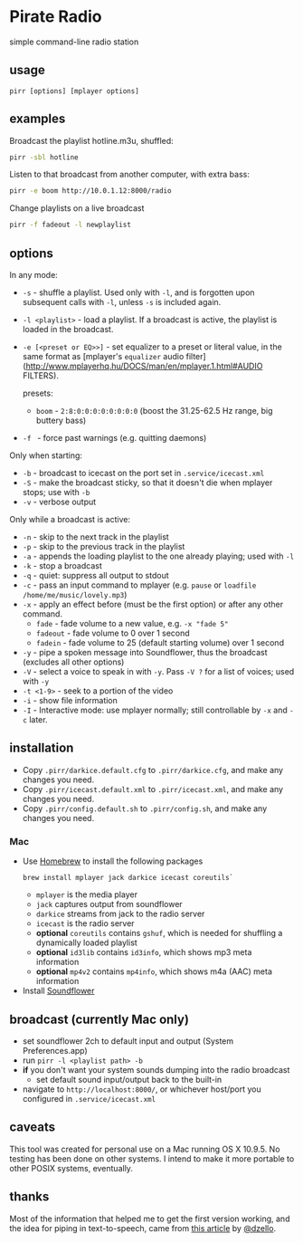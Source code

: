 # Pirate Radio

simple command-line radio station

## usage

`pirr [options] [mplayer options]`

## examples

Broadcast the playlist hotline.m3u, shuffled:
``` sh
pirr -sbl hotline
```

Listen to that broadcast from another computer, with extra bass:
``` sh
pirr -e boom http://10.0.1.12:8000/radio
```

Change playlists on a live broadcast
``` sh
pirr -f fadeout -l newplaylist
```

## options

In any mode:

- `-s` - shuffle a playlist. Used only with `-l`, and is forgotten upon
	subsequent calls with `-l`, unless `-s` is included again.
- `-l <playlist>` - load a playlist. If a broadcast is active, the playlist
	is loaded in the broadcast.
- `-e [<preset or EQ>>]` - set equalizer to a preset or literal value, in the
	same format as [mplayer's `equalizer` audio filter](http://www.mplayerhq.hu/DOCS/man/en/mplayer.1.html#AUDIO FILTERS).

	presets:
	- `boom` - `2:8:0:0:0:0:0:0:0:0` (boost the 31.25-62.5 Hz range,  big buttery bass)
- `-f ` - force past warnings (e.g. quitting daemons)

Only when starting:

- `-b` - broadcast to icecast on the port set in `.service/icecast.xml`
- `-S` - make the broadcast sticky, so that it doesn't die when mplayer stops; use with `-b`
- `-v` - verbose output

Only while a broadcast is active:

- `-n` - skip to the next track in the playlist
- `-p` - skip to the previous track in the playlist
- `-a` - appends the loading playlist to the one already playing; used with `-l`
- `-k` - stop a broadcast
- `-q` - quiet: suppress all output to stdout
- `-c` - pass an input command to mplayer (e.g. `pause` or `loadfile /home/me/music/lovely.mp3`)
- `-x` - apply an effect before (must be the first option) or after any other command.
	- `fade` - fade volume to a new value, e.g. `-x "fade 5"`
	- `fadeout` - fade volume to 0 over 1 second
	- `fadein` - fade volume to 25 (default starting volume) over 1 second
- `-y` - pipe a spoken message into Soundflower, thus the broadcast (excludes all other options)
- `-V` - select a voice to speak in with `-y`. Pass `-V ?` for a list of voices; used with `-y`
- `-t <1-9>` - seek to a portion of the video
- `-i` - show file information
- `-I` - Interactive mode: use mplayer normally; still controllable by `-x` and `-c` later.

## installation

- Copy `.pirr/darkice.default.cfg` to `.pirr/darkice.cfg`, and make any changes you need.
- Copy `.pirr/icecast.default.xml` to `.pirr/icecast.xml`, and make any changes you need.
- Copy `.pirr/config.default.sh` to `.pirr/config.sh`, and make any changes you need.

### Mac

- Use [Homebrew](http://brew.sh) to install the following packages
	```
	brew install mplayer jack darkice icecast coreutils`
	```
	- `mplayer` is the media player
	- `jack` captures output from soundflower
	- `darkice` streams from jack to the radio server
	- `icecast` is the radio server
	- **optional** `coreutils` contains `gshuf`, which is needed for shuffling a dynamically loaded playlist
	- **optional** `id3lib` contains `id3info`, which shows mp3 meta information
	- **optional** `mp4v2` contains `mp4info`, which shows m4a (AAC) meta information
- Install [Soundflower](https://rogueamoeba.com/freebies/soundflower/)

## broadcast (currently Mac only)

- set soundflower 2ch to default input and output (System Preferences.app)
- run `pirr -l <playlist path> -b`
- **if** you don't want your system sounds dumping into the radio broadcast
	- set default sound input/output back to the built-in
- navigate to `http://localhost:8000/`, or whichever host/port you configured in `.service/icecast.xml`

## caveats

This tool was created for personal use on a Mac running OS X 10.9.5. No testing
has been done on other systems. I intend to make it more portable to other
POSIX systems, eventually.

## thanks

Most of the information that helped me to get the first version working, and
the idea for piping in text-to-speech, came from [this
article](http://dzello.com/blog/2012/11/21/live-stream-audio-from-osx-mountain-lion-with-icecast-and-darkice/)
by [@dzello](https://github.com/dzello).
